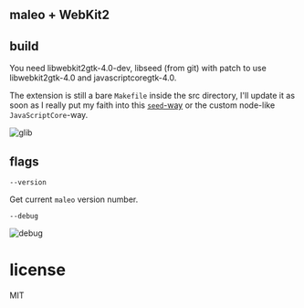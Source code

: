 ## maleo + WebKit2 

## build

You need libwebkit2gtk-4.0-dev, libseed (from git) with patch to use libwebkit2gtk-4.0 and javascriptcoregtk-4.0.

The extension is still a bare `Makefile` inside the src directory, I'll update it as soon as I really put my faith into this [`seed`-way](https://github.com/rockybars/maleo/blob/master/examples/hello/index.html#L13-L14) or the custom node-like `JavaScriptCore`-way.

![glib](http://g.recordit.co/s97AmmE1PG.gif)

## flags

```
--version
```

Get current `maleo` version number.

```
--debug
```

![debug](http://g.recordit.co/86id9vqeSK.gif)

# license 
MIT

